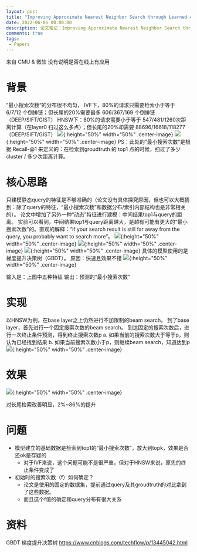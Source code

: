 ```yaml
---
layout: post
title: "Improving Approximate Nearest Neighbor Search through Learned Adaptive Early Termination"
date: 2022-06-05 00:00:00
description: 论文笔记：Improving Approximate Nearest Neighbor Search through Learned Adaptive Early
comments: true
tags: 
 - Papers
---
```


来自 CMU & 微软
没有说明是否在线上有应用

# 背景
”最小搜索次数“的分布很不均匀，
IVF下，80%的请求只需要检索小于等于 6/7/12 个倒排链；但长尾的20%需要最多 606/367/169 个倒排链 （DEEP/SIFT/GIST）
HNSW下：80%的请求需要小于等于 547/481/1260次距离计算（在layer0 扫过这么多点）；但长尾的20%却需要 88696/16618/118277（DEEP/SIFT/GIST）
![](/resource/images/2022-06-05-papers-adaptive-early-termination/long_tail_1.png){:height="50%" width="50%" .center-image}
![](/resource/images/2022-06-05-papers-adaptive-early-termination/long_tail_2.png){:height="50%" width="50%" .center-image}
PS：此处的“最小搜索次数”是根据 Recall-@1 来定义的：在检索到groudtruth 的 top1 点的时候，扫过了多少cluster / 多少次距离计算。

# 核心思路
只建模静态query的特征是不够准确的（论文没有具体探究原因，但也可以大概猜到：除了query的特征，“最小搜索次数”和数据分布/索引内部结构也是非常相关的）。
论文中增加了另外一种“动态”特征进行建模：中间结果top1与query的距离。
实验可以看到，中间结果top1与query距离越大，是越有可能有更大的“最小搜索次数”的。直观的解释：“if your search result is still far away from the query, you probably want to search more”。
![](/resource/images/2022-06-05-papers-adaptive-early-termination/long_tail_3.png){:height="50%" width="50%" .center-image}
![](/resource/images/2022-06-05-papers-adaptive-early-termination/long_tail_4.png){:height="50%" width="50%" .center-image}
![](/resource/images/2022-06-05-papers-adaptive-early-termination/long_tail_5.png){:height="50%" width="50%" .center-image}
具体的模型使用的是梯度提升决策树（GBDT）。
原因：快速且效果不错
![](/resource/images/2022-06-05-papers-adaptive-early-termination/long_tail_6.png){:height="50%" width="50%" .center-image}

输入是：上图中五种特征
输出：预测的“最小搜索次数”

# 实现
以HNSW为例，在base layer之上仍然进行不加限制的beam search。
到了base layer，首先进行一个固定搜索次数的beam search。
到达固定的搜索次数后，进行一次终止条件预测，得到终止搜索次数p
a. 如果当前的搜索次数大于等于p，则认为已经找到结果
b. 如果当前搜索次数小于p，则继续beam search，知道达到p
![](/resource/images/2022-06-05-papers-adaptive-early-termination/algo.png){:height="50%" width="50%" .center-image}

# 效果
![](/resource/images/2022-06-05-papers-adaptive-early-termination/result.png){:height="50%" width="50%" .center-image}

对长尾检索改善明显，2%~86%的提升

# 问题
* 模型建立的基础数据是检索到top1的“最小搜索次数”，放大到topk，效果是否还ok是存疑的
    * 对于IVF来说，这个问题可能不是很严重，但对于HNSW来说，原先的终止条件变成了
* 初始时的搜索次数（f）如何确定？
    * 论文是使用的固定的数据集，提前通过query及其groudtruth的对比拿到了这些数据。
    * 而且这个f值的确定和query分布有很大关系
  
# 资料
GBDT 梯度提升决策树
https://www.cnblogs.com/techflow/p/13445042.html